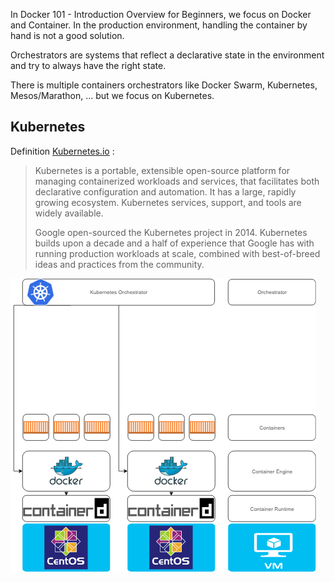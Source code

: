In Docker 101 - Introduction Overview for Beginners, we focus on Docker and Container. In the production environment, handling the container by hand is not a good solution.

Orchestrators are systems that reflect a declarative state in the environment and try to always have the right state.

There is multiple containers orchestrators like Docker Swarm, Kubernetes, Mesos/Marathon, ... but we focus on Kubernetes.

## Kubernetes 

Definition [Kubernetes.io](https://kubernetes.io/docs/concepts/overview/what-is-kubernetes/) :
> Kubernetes is a portable, extensible open-source platform for managing containerized workloads and services, that facilitates both declarative configuration and automation. It has a large, rapidly growing ecosystem.  Kubernetes services, support, and tools are widely available.
> 
> Google open-sourced the Kubernetes project in 2014. Kubernetes builds upon a decade and a half of experience that Google has with running production workloads at scale, combined with best-of-breed ideas and practices from the community.


![Kubernetes & Docker](https://github.com/Sphinxgaia/katacoda-learning-center/blob/master/kubernetes-101-intro-beginner/Kubernetes-docker.png)